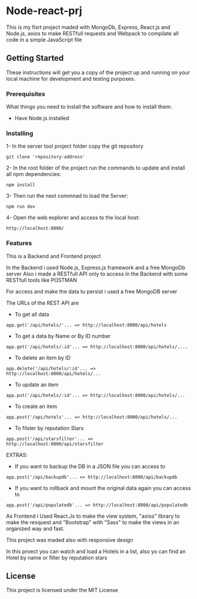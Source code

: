 # Node-react-prj
This is my fisrt project maded with MongoDb, Express, React.js and Node.js, axios to make RESTfull requests and Webpack to compilate all code in a simple JavaScript file

## Getting Started

These instructions will get you a copy of the project up and running on your local machine for development and testing purposes.

### Prerequisites
What things you need to install the software and how to install them:
- Have Node.js installed

### Installing
1- In the server tool project folder copy the git repository
```
git clone 'repository-address'
```
2- In the root folder of the project run the commands to update and install all npm dependencies:
```
npm install
``` 
3- Then run the next commnad to load the Server:
```
npm run dev
```
4- Open the web explorer and access to the local host:
```
http://localhost:8000/
```


### Features
This is a Backend and Frontend project

In the Backend i used Node.js, Express.js framework and a free MongoDb server
Also i made a RESTfull API only to access in the Backend with some RESTfull tools like POSTMAN

For access and make the data tu persist i used a free MongoDB server 

The URLs of the REST API are

- To get all data
```
app.get('/api/hotels/'... => http://localhost:8000/api/hotels
```
- To get a data by Name or By ID number
```
app.get('/api/hotels/:id'... => http://localhost:8000/api/hotels/....
```
- To delete an item by ID
```
app.delete('/api/hotels/:id'... => http://localhost:8000/api/hotels/...
```
- To update an item
```
app.put('/api/hotels/:id'... => http://localhost:8000/api/hotels/...
```
- To create an item
```
app.post('/api/hotels'... => http://localhost:8000/api/hotels/...
```
- To filster by reputation Stars
```
app.post('/api/starsfilter'... => http://localhost:8000/api/starsfilter
```


EXTRAS:
- If you want to backup the DB in a JSON file you can access to
```
app.post('/api/backupdb'... => http://localhost:8000/api/backupdb
```	
- If you want to rollback and mount the original data again you can access to
```
app.post('/api/populatedb'... => http://localhost:8000/api/populatedb
```	


As Frontend i Used React.Js to make the view system, "axios" library to make the resquest and "Bootstrap" with "Sass" to make the views in an organized way and fast. 

This project was maded also with responsive design

In this proect you can watch and load a Hotels in a list, also yo can find an Hotel by name or filter by reputation stars


## License

This project is licensed under the MIT License